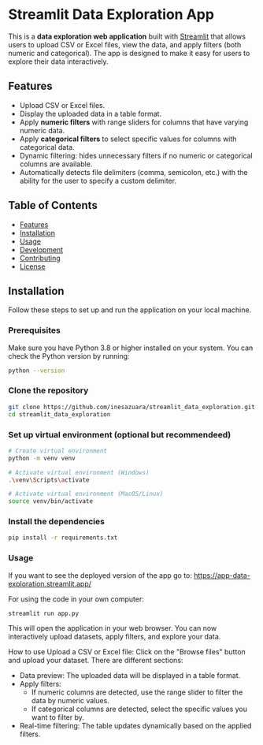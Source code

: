 # Streamlit Data Exploration App

This is a **data exploration web application** built with [Streamlit](https://streamlit.io/) that allows users to upload CSV or Excel files, view the data, and apply filters (both numeric and categorical). The app is designed to make it easy for users to explore their data interactively.

## Features

- Upload CSV or Excel files.
- Display the uploaded data in a table format.
- Apply **numeric filters** with range sliders for columns that have varying numeric data.
- Apply **categorical filters** to select specific values for columns with categorical data.
- Dynamic filtering: hides unnecessary filters if no numeric or categorical columns are available.
- Automatically detects file delimiters (comma, semicolon, etc.) with the ability for the user to specify a custom delimiter.

## Table of Contents

- [Features](#features)
- [Installation](#installation)
- [Usage](#usage)
- [Development](#development)
- [Contributing](#contributing)
- [License](#license)

## Installation

Follow these steps to set up and run the application on your local machine.

### Prerequisites

Make sure you have Python 3.8 or higher installed on your system. You can check the Python version by running:

```bash
python --version
```
### Clone the repository

```bash
git clone https://github.com/inesazuara/streamlit_data_exploration.git
cd streamlit_data_exploration
```

### Set up virtual environment (optional but recommendeed)

```bash
# Create virtual environment
python -m venv venv

# Activate virtual environment (Windows)
.\venv\Scripts\activate

# Activate virtual environment (MacOS/Linux)
source venv/bin/activate
```

### Install the dependencies

```bash
pip install -r requirements.txt
```

### Usage

If you want to see the deployed version of the app go to: https://app-data-exploration.streamlit.app/

For using the code in your own computer:

```bash
streamlit run app.py
```
This will open the application in your web browser. You can now interactively upload datasets, apply filters, and explore your data.

How to use
Upload a CSV or Excel file: Click on the "Browse files" button and upload your dataset. There are different sections:
- Data preview: The uploaded data will be displayed in a table format.
- Apply filters:
  - If numeric columns are detected, use the range slider to filter the data by numeric values.
  - If categorical columns are detected, select the specific values you want to filter by.
- Real-time filtering: The table updates dynamically based on the applied filters.


